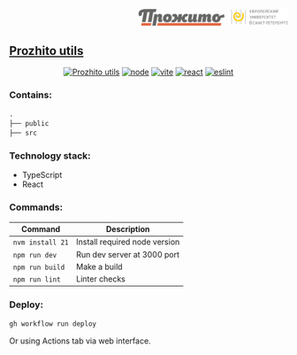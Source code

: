 <div align="right">
  <img src="./public/logo/prozhito_logo_ru.svg" width="156">
  <span>&nbsp;</span>
  <img src="./public/logo/eusp_logo_ru.svg" width="102">
</div>

## [Prozhito utils](https://utils.prozhito.org)

<div align="center">

  [![Prozhito utils](https://github.com/prozhito/utils/actions/workflows/deploy-live.yml/badge.svg)](https://utils.prozhito.org)
  [![node](https://img.shields.io/badge/node-21-blue?logo=nodedotjs)](#)
  [![vite](https://img.shields.io/badge/vite-5.1.4-blue?logo=vite)](#)
  [![react](https://img.shields.io/badge/react-18.2-blue?logo=react)](#)
  [![eslint](https://img.shields.io/badge/eslint-8.56-blue?logo=eslint)](#)

</div>

### Contains:

```markdown
.
├── public
├── src
```

### Technology stack:
- TypeScript
- React

### Commands:

| Command | Description |
| --- | --- |
| `nvm install 21` | Install required node version |
| `npm run dev` | Run dev server at 3000 port |
| `npm run build` | Make a build |
| `npm run lint` | Linter checks |

### Deploy:

```markdown
gh workflow run deploy
```

Or using Actions tab via web interface.
